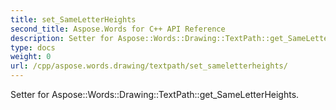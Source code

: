 ```yaml
---
title: set_SameLetterHeights
second_title: Aspose.Words for C++ API Reference
description: Setter for Aspose::Words::Drawing::TextPath::get_SameLetterHeights. 
type: docs
weight: 0
url: /cpp/aspose.words.drawing/textpath/set_sameletterheights/
---
```


Setter for Aspose::Words::Drawing::TextPath::get_SameLetterHeights. 

